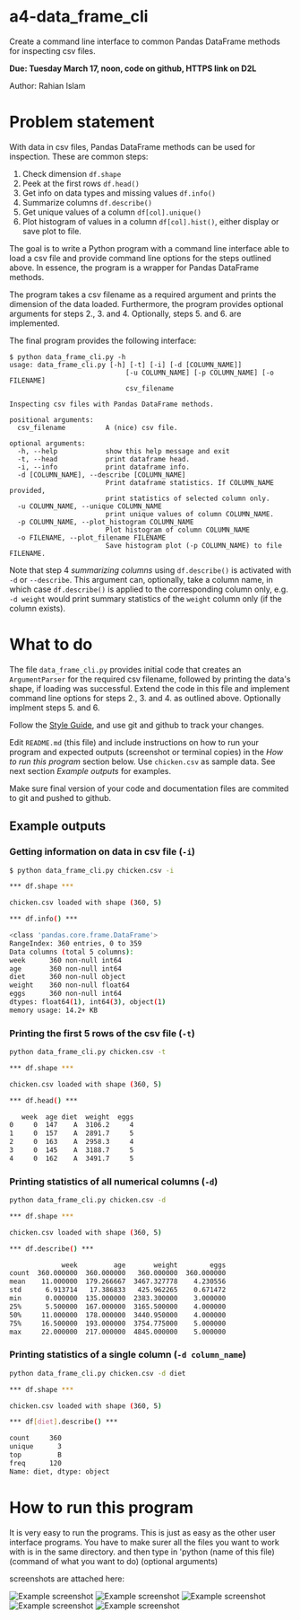# a4-data_frame_cli
Create a command line interface to common Pandas DataFrame methods for inspecting csv files.

__Due: Tuesday March 17, noon, code on github, HTTPS link on D2L__

Author: Rahian Islam
# Problem statement
With data in csv files, Pandas DataFrame methods can be used for inspection. These are common steps:
1. Check dimension `df.shape`
2. Peek at the first rows `df.head()`
3. Get info on data types and missing values `df.info()`
4. Summarize columns `df.describe()`
5. Get unique values of a column `df[col].unique()`
6. Plot histogram of values in a column `df[col].hist()`, either display or save plot to file.


The goal is to write a Python program with a command line interface able to load a csv file and provide command line options for the steps outlined above. In essence, the program is a wrapper for Pandas DataFrame methods.

The program takes a csv filename as a required argument and prints the dimension of the data loaded. Furthermore, the program provides optional arguments for steps 2., 3. and 4. Optionally, steps 5. and 6. are implemented.

The final program provides the following interface:

```
$ python data_frame_cli.py -h
usage: data_frame_cli.py [-h] [-t] [-i] [-d [COLUMN_NAME]]
                             [-u COLUMN_NAME] [-p COLUMN_NAME] [-o FILENAME]
                             csv_filename

Inspecting csv files with Pandas DataFrame methods.

positional arguments:
  csv_filename          A (nice) csv file.

optional arguments:
  -h, --help            show this help message and exit
  -t, --head            print dataframe head.
  -i, --info            print dataframe info.
  -d [COLUMN_NAME], --describe [COLUMN_NAME]
                        Print dataframe statistics. If COLUMN_NAME provided,
                        print statistics of selected column only.
  -u COLUMN_NAME, --unique COLUMN_NAME
                        print unique values of column COLUMN_NAME.
  -p COLUMN_NAME, --plot_histogram COLUMN_NAME
                        Plot histogram of column COLUMN_NAME
  -o FILENAME, --plot_filename FILENAME
                        Save histogram plot (-p COLUMN_NAME) to file FILENAME.
```

Note that step 4 _summarizing columns_ using `df.describe()` is activated with `-d` or `--describe`. This argument can, optionally, take a column name, in which case `df.describe()` is applied to the corresponding column only, e.g. `-d weight` would print summary statistics of the `weight` column only (if the column exists).

# What to do
The file `data_frame_cli.py` provides initial code that creates an `ArgumentParser` for the required csv filename, followed by printing the data's shape, if loading was successful. Extend the code in this file and implement command line options for steps 2., 3. and 4. as outlined above. Optionally implment steps 5. and 6.

Follow the [Style Guide](StyleGuide.md), and use git and github to track your changes.

Edit `README.md` (this file) and include instructions on how to run your program and expected outputs (screenshot or terminal copies) in the _How to run this program_ section below. Use `chicken.csv` as sample data. See next section _Example outputs_ for examples.

Make sure final version of your code and documentation files are commited to git and pushed to github. 

## Example outputs
### Getting information on data in csv file (`-i`)
```bash
$ python data_frame_cli.py chicken.csv -i

*** df.shape ***

chicken.csv loaded with shape (360, 5)

*** df.info() ***

<class 'pandas.core.frame.DataFrame'>
RangeIndex: 360 entries, 0 to 359
Data columns (total 5 columns):
week      360 non-null int64
age       360 non-null int64
diet      360 non-null object
weight    360 non-null float64
eggs      360 non-null int64
dtypes: float64(1), int64(3), object(1)
memory usage: 14.2+ KB
```

### Printing the first 5 rows of the csv file (`-t`)
```bash
python data_frame_cli.py chicken.csv -t

*** df.shape ***

chicken.csv loaded with shape (360, 5)

*** df.head() ***

   week  age diet  weight  eggs
0     0  147    A  3106.2     4
1     0  157    A  2891.7     5
2     0  163    A  2958.3     4
3     0  145    A  3188.7     5
4     0  162    A  3491.7     5
```

### Printing statistics of all numerical columns (`-d`)
```bash
python data_frame_cli.py chicken.csv -d

*** df.shape ***

chicken.csv loaded with shape (360, 5)

*** df.describe() ***

             week         age       weight        eggs
count  360.000000  360.000000   360.000000  360.000000
mean    11.000000  179.266667  3467.327778    4.230556
std      6.913714   17.386833   425.962265    0.671472
min      0.000000  135.000000  2383.300000    3.000000
25%      5.500000  167.000000  3165.500000    4.000000
50%     11.000000  178.000000  3440.950000    4.000000
75%     16.500000  193.000000  3754.775000    5.000000
max     22.000000  217.000000  4845.000000    5.000000
```

### Printing statistics of a single column (`-d column_name`)
```bash
python data_frame_cli.py chicken.csv -d diet

*** df.shape ***

chicken.csv loaded with shape (360, 5)

*** df[diet].describe() ***

count     360
unique      3
top         B
freq      120
Name: diet, dtype: object
```


# How to run this program
It is very easy to run the programs. This is just as easy as the other user interface programs.
You have to make surer all the files you want to work with is in the same directory.
and then type in 'python (name of this file) (command of what you want to do) (optional arguments)

screenshots are attached here:

![Example screenshot](SS1.png)
![Example screenshot](SS2.png)
![Example screenshot](SS3.png)
![Example screenshot](SS4.png)
![Example screenshot](SS5.png)

